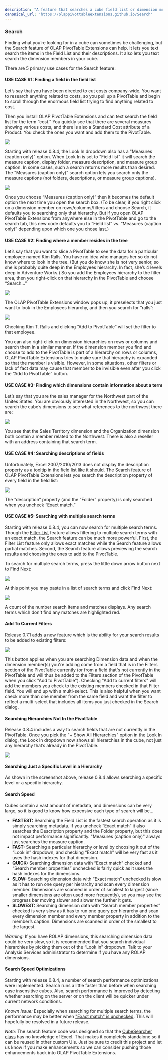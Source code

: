 ```yaml
---
description: "A feature that searches a cube field list or dimension members by name or description."
canonical_url: 'https://olappivottableextensions.github.io/Search'
---
```

### Search

Finding what you’re looking for in a cube can sometimes be challenging, but the Search feature of OLAP PivotTable Extensions can help. It lets you text search the items in the Field List and their descriptions. It also lets you text search the dimension members in your cube.

There are 5 primary use cases for the Search feature:

#### USE CASE #1: Finding a field in the field list

Let’s say that you have been directed to cut costs company-wide. You want to research anything related to costs, so you pull up a PivotTable and begin to scroll through the enormous field list trying to find anything related to cost.

Then you install OLAP PivotTable Extensions and can text search the field list for the term “cost.” You quickly see that there are several measures showing various costs, and there is also a Standard Cost attribute of a Product. You check the ones you want and add them to the PivotTable.

![](Search_SearchTab.png)

Starting with release 0.8.4, the Look In dropdown also has a "Measures (caption only)" option. When Look In is set to "Field list" it will search the measure caption, display folder, measure description, and measure group caption. In some cases, such a search returns more results than desired. The "Measures (caption only)" search option lets you search only the measure captions (not folders, descriptions, or measure group captions).

![](Search_SearchLookIn.png)

Once you choose “Measures (caption only)” then it becomes the default option the next time you open the search box. (To be clear, if you right click on a dimension member on rows/columns/filters and choose Search, it defaults you to searching only that hierarchy. But if you open OLAP PivotTable Extensions from anywhere else in the PivotTable and go to the search tab, this new code defaults you to “Field list” vs. “Measures (caption only)” depending upon which one you chose last.)

#### USE CASE #2: Finding where a member resides in the tree

Let’s say that you want to slice a PivotTable to see the data for a particular employee named Kim Ralls. You have no idea who manages her so do not know where to look in the tree. (But you do know she is not very senior, so she is probably quite deep in the Employees hierarchy. In fact, she’s 4 levels deep in Adventure Works.) So you add the Employees hierarchy to the filter area, then you right-click on that hierarchy in the PivotTable and choose “Search…”

![](Search_SearchEmployeeFilterMenu.png)

The OLAP PivotTable Extensions window pops up, it preselects that you just want to look in the Employees hierarchy, and then you search for “ralls”:

![](Search_SearchEmployeeKimRalls.png)

Checking Kim T. Ralls and clicking “Add to PivotTable” will set the filter to that employee.

You can also right-click on dimension hierarchies on rows or columns and search them in a similar manner. If the dimension member you find and choose to add to the PivotTable is part of a hierarchy on rows or columns, OLAP PivotTable Extensions tries to make sure that hierarchy is expanded so that the member is visible. However, in some situations, other filters or lack of fact data may cause that member to be invisible even after you click the “Add to PivotTable” button.


#### USE CASE #3: Finding which dimensions contain information about a term

Let’s say that you are the sales manager for the Northwest part of the Unites States. You are obviously interested in the Northwest, so you can search the cube’s dimensions to see what references to the northwest there are:

![](Search_NorthwestSearch.png)

You see that the Sales Territory dimension and the Organization dimension both contain a member related to the Northwest. There is also a reseller with an address containing that search term.


#### USE CASE #4: Searching descriptions of fields

Unfortunately, Excel 2007/2010/2013 does not display the description property as a tooltip in the field list [like it should](http://www.artisconsulting.com/blogs/greggalloway/2009/9/22/self-documenting-cubes-in-excel-pivottables). The Search feature of OLAP PivotTable Extensions lets you search the description property of every field in the field list:

![](Search_SearchDescriptions.png)

The “description” property (and the “Folder” property) is only searched when you uncheck “Exact match.”


#### USE CASE #5: Searching with multiple search terms

Starting with release 0.8.4, you can now search for multiple search terms. Though the [Filter List](Filter-List) feature allows filtering to multiple search terms with an exact match, the Search feature can be much more powerful. First, the Filter List feature only allows exact matches while the Search feature allows partial matches. Second, the Search feature allows previewing the search results and choosing the ones to add to the PivotTable.

To search for multiple search terms, press the little down arrow button next to Find Next:

![](Search_MultiSearchButton.png)

At this point you may paste in a list of search terms and click Find Next:

![](Search_MultiSearchTermsResults.png)

A count of the number search items and matches displays. Any search terms which don't find any matches are highlighted red.

#### Add To Current Filters

Release 0.7.1 adds a new feature which is the ability for your search results to be added to existing filters:

![](Search_SearchAddToCurrentFilters.png)

This button applies when you are searching Dimension data and when the dimension member(s) you're adding come from a field that is in the Filters section of the PivotTable currently (or from a field that's not currently in the PivotTable and will thus be added to the Filters section of the PivotTable when you click "Add to PivotTable"). Checking "Add to current filters" will add the members you check to the existing members checked in that Filter field. You will end up with a multi-select. This is also helpful when you want check more than one member from the same field and want the filter to reflect a multi-select that includes all items you just checked in the Search dialog.


#### Searching Hierarchies Not In the PivotTable

Release 0.8.4 includes a way to search fields that are not currently in the PivotTable. Once you pick the "+ Show All Hierarchies" option in the Look In dialog, the Look In dropdown now shows all hierarchies in the cube, not just any hierarchy that’s already in the PivotTable.

![](Search_SearchLookIn.png)


#### Searching Just a Specific Level in a Hierarchy

As shown in the screenshot above, release 0.8.4 allows searching a specific level or a specific hierarchy. 


#### Search Speed

Cubes contain a vast amount of metadata, and dimensions can be very large, so it is good to know how expensive each type of search will be...

* **FASTEST:** Searching the Field List is the fastest search operation as it is simply searching metadata. If  you uncheck “Exact match” it also searches the Description property and the Folder property, but this does not impact performance significantly. "Measures (caption only)" always just searches the measure caption.
* **FAST:** Searching a particular hierarchy or level by choosing it out of the “Look in” dropdown, and checking “Exact match” will be very fast as it uses the hash indexes for that dimension.
* **QUICK:** Searching dimension data with “Exact match” checked and “Search member properties” unchecked is fairly quick as it uses the hash indexes for the dimensions.
* **SLOW:** Searching dimension data with “Exact match” unchecked is slow as it has to run one query per hierarchy and scan every dimension member. Dimensions are scanned in order of smallest to largest (since smaller dimensions are often used more frequently), so you may see the progress bar moving slower and slower the further it gets.
* **SLOWEST:** Searching dimension data with “Search member properties” checked is very slow as it has to run one query per hierarchy and scan every dimension member and every member property in addition to the member’s caption. Dimensions are scanned in order of the smallest to the largest.


_Warning:_ If you have ROLAP dimensions, this searching dimension data could be very slow, so it is recommended that you search individual hierarchies by picking them out of the “Look in” dropdown. Talk to your Analysis Services administrator to determine if you have any ROLAP dimensions.


#### Search Speed Optimizations

Starting with release 0.8.4, a number of search performance optimizations were implemented. Search runs a little faster than before when searching case insensitive cubes. Also, search performance is improved by detecting whether searching on the server or on the client will be quicker under current network conditions. 

_Known Issue:_ Especially when searching for multiple search terms, the performance may be better when ["Exact match" is unchecked](https://olappivottableextend.codeplex.com/workitem/25642). This will hopefully be resolved in a future release.



_Note:_ The search feature code was designed so that the [CubeSearcher class](https://github.com/OlapPivotTableExtensions/OlapPivotTableExtensions/blob/master/OlapPivotTableExtensions/CubeSearcher.cs) has no knowledge of Excel. That makes it completely standalone so it can be reused in other custom UIs. Just be sure to credit this project and let us know if you make enhancements so we can consider pushing those enhancements back into OLAP PivotTable Extensions.
